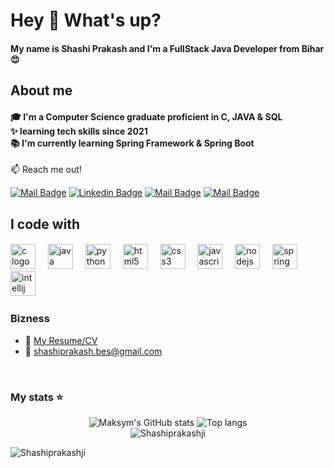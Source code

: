 <h1 align="left">Hey 👋 What's up?</h1>

#### <p align="left">My name is Shashi Prakash and I'm a FullStack Java Developer from Bihar😍</p> ###

<h2 align="left">About me</h2>

#### <p align="left">🎓 I'm a Computer Science graduate proficient in C, JAVA & SQL<br>✨  learning tech skills since 2021<br>📚 I'm currently learning Spring Framework & Spring Boot</p> ###

:mailbox: Reach me out!


[![Mail Badge](https://img.shields.io/badge/-Shashi_Prakash-e74c3c?style=flat&labelColor=e74c3c&logo=facebook&logoColor=white)](https://www.facebook.com/shashiprakashji?mibextid=ZbWKwL/) 
[![Linkedin Badge](https://img.shields.io/badge/-Shashi_Prakash-0e76a8?style=flat&labelColor=0e76a8&logo=linkedin&logoColor=white)](https://www.linkedin.com/in/shashiprakashji/) 
[![Mail Badge](https://img.shields.io/badge/-@Shashi_Prakash-e84393?style=flat&labelColor=e84393&logo=instagram&logoColor=white)](https://www.instagram.com/shashi_prakash__/) 
[![Mail Badge](https://img.shields.io/badge/-Shashi_Prakash-c0392b?style=flat&labelColor=c0392b&logo=gmail&logoColor=white)](mailto:shashiprakash.bes@gmail.com)


<h2 align="left">I code with</h2>

####

<div align="left">
  <img src="https://cdn.jsdelivr.net/gh/devicons/devicon/icons/c/c-original.svg" height="40" alt="c logo"  />
  <img width="12" />
  <img src="https://cdn.jsdelivr.net/gh/devicons/devicon/icons/java/java-original.svg" height="40" alt="java logo"  />
  <img width="12" />
  <img src="https://cdn.jsdelivr.net/gh/devicons/devicon/icons/python/python-original.svg" height="40" alt="python logo"  />
  <img width="12" />
  <img src="https://cdn.jsdelivr.net/gh/devicons/devicon/icons/html5/html5-original.svg" height="40" alt="html5 logo"  />
  <img width="12" />
  <img src="https://cdn.jsdelivr.net/gh/devicons/devicon/icons/css3/css3-original.svg" height="40" alt="css3 logo"  />
  <img width="12" />
  <img src="https://cdn.jsdelivr.net/gh/devicons/devicon/icons/javascript/javascript-original.svg" height="40" alt="javascript logo"  />
  <img width="12" />
  <img src="https://cdn.jsdelivr.net/gh/devicons/devicon/icons/nodejs/nodejs-original.svg" height="40" alt="nodejs logo"  />
  <img width="12" />
  <img src="https://cdn.jsdelivr.net/gh/devicons/devicon/icons/spring/spring-original.svg" height="40" alt="spring logo"  />
  <img width="12" />
  <img src="https://cdn.jsdelivr.net/gh/devicons/devicon/icons/intellij/intellij-original.svg" height="40" alt="intellij logo"  />
  <img width="12" />
</div>


### Bizness
- :paperclip: [My Resume/CV]([https://drive.google.com/file/d/12z5Ig5x4RNoIUpQ-M7AMl1NL8FTIvlaU/view?usp=sharing](https://drive.google.com/file/d/1vdquWnYVWfa7lXq_96CJ0LqLYDSUdnrz/view?usp=drive_link))
- :email: shashiprakash.bes@gmail.com

<br/>

### My stats ⭐

<div align="center">
<img alt="Maksym's GitHub stats" src="https://github-readme-stats.vercel.app/api?username=Shashiprakashji&show_icons=true&theme=transparent"/>
<img alt="Top langs" src="https://github-readme-stats.vercel.app/api/top-langs/?username=Shashiprakashji&layout=compact&&langs_count=8"/>
</div>
<div align="center">
  <a><img align="center" src="https://github-readme-streak-stats.herokuapp.com/?user=Shashiprakashji&" alt="Shashiprakashji" /></a>
  <p align="left"> <img src="https://komarev.com/ghpvc/?username=Shashiprakashji&label=Profile%20views&color=0e75b6&style=flat" alt="Shashiprakashji" /> </p>
</div>

